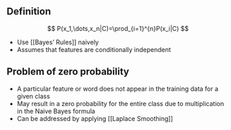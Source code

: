 ## Definition

$$
P(x_1,\dots,x_n|C)=\prod_{i=1}^{n}P(x_i|C)
$$

- Use [[Bayes’ Rules]] naively
- Assumes that features are conditionally independent

## Problem of zero probability

-  A particular feature or word does not appear in the training data for a given class
- May result in a zero probability for the entire class due to multiplication in the Naive Bayes formula
- Can be addressed by applying [[Laplace Smoothing]]

